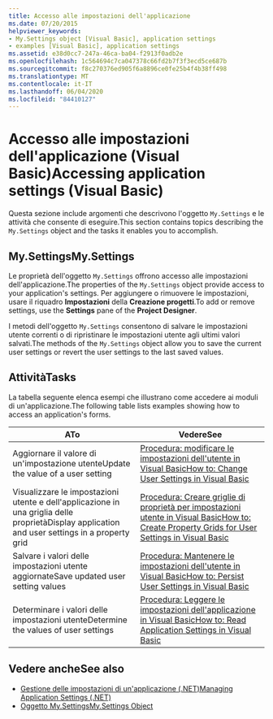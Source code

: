 ```yaml
---
title: Accesso alle impostazioni dell'applicazione
ms.date: 07/20/2015
helpviewer_keywords:
- My.Settings object [Visual Basic], application settings
- examples [Visual Basic], application settings
ms.assetid: e38d0cc7-247a-46ca-ba04-f2913f0adb2e
ms.openlocfilehash: 1c564694c7ca047378c66fd2b7f3f3ecd5ce687b
ms.sourcegitcommit: f8c270376ed905f6a8896ce0fe25b4f4b38ff498
ms.translationtype: MT
ms.contentlocale: it-IT
ms.lasthandoff: 06/04/2020
ms.locfileid: "84410127"
---
```

# <a name="accessing-application-settings-visual-basic"></a><span data-ttu-id="b4fd8-102">Accesso alle impostazioni dell'applicazione (Visual Basic)</span><span class="sxs-lookup"><span data-stu-id="b4fd8-102">Accessing application settings (Visual Basic)</span></span>

<span data-ttu-id="b4fd8-103">Questa sezione include argomenti che descrivono l'oggetto `My.Settings` e le attività che consente di eseguire.</span><span class="sxs-lookup"><span data-stu-id="b4fd8-103">This section contains topics describing the `My.Settings` object and the tasks it enables you to accomplish.</span></span>  
  
## <a name="mysettings"></a><span data-ttu-id="b4fd8-104">My.Settings</span><span class="sxs-lookup"><span data-stu-id="b4fd8-104">My.Settings</span></span>  

 <span data-ttu-id="b4fd8-105">Le proprietà dell'oggetto `My.Settings` offrono accesso alle impostazioni dell'applicazione.</span><span class="sxs-lookup"><span data-stu-id="b4fd8-105">The properties of the `My.Settings` object provide access to your application's settings.</span></span> <span data-ttu-id="b4fd8-106">Per aggiungere o rimuovere le impostazioni, usare il riquadro **Impostazioni** della **Creazione progetti**.</span><span class="sxs-lookup"><span data-stu-id="b4fd8-106">To add or remove settings, use the **Settings** pane of the **Project Designer**.</span></span>  
  
 <span data-ttu-id="b4fd8-107">I metodi dell'oggetto `My.Settings` consentono di salvare le impostazioni utente correnti o di ripristinare le impostazioni utente agli ultimi valori salvati.</span><span class="sxs-lookup"><span data-stu-id="b4fd8-107">The methods of the `My.Settings` object allow you to save the current user settings or revert the user settings to the last saved values.</span></span>  
  
## <a name="tasks"></a><span data-ttu-id="b4fd8-108">Attività</span><span class="sxs-lookup"><span data-stu-id="b4fd8-108">Tasks</span></span>  

 <span data-ttu-id="b4fd8-109">La tabella seguente elenca esempi che illustrano come accedere ai moduli di un'applicazione.</span><span class="sxs-lookup"><span data-stu-id="b4fd8-109">The following table lists examples showing how to access an application's forms.</span></span>  
  
|<span data-ttu-id="b4fd8-110">A</span><span class="sxs-lookup"><span data-stu-id="b4fd8-110">To</span></span>|<span data-ttu-id="b4fd8-111">Vedere</span><span class="sxs-lookup"><span data-stu-id="b4fd8-111">See</span></span>|  
|--------|---------|  
|<span data-ttu-id="b4fd8-112">Aggiornare il valore di un'impostazione utente</span><span class="sxs-lookup"><span data-stu-id="b4fd8-112">Update the value of a user setting</span></span>|[<span data-ttu-id="b4fd8-113">Procedura: modificare le impostazioni dell'utente in Visual Basic</span><span class="sxs-lookup"><span data-stu-id="b4fd8-113">How to: Change User Settings in Visual Basic</span></span>](how-to-change-user-settings.md)|  
|<span data-ttu-id="b4fd8-114">Visualizzare le impostazioni utente e dell'applicazione in una griglia delle proprietà</span><span class="sxs-lookup"><span data-stu-id="b4fd8-114">Display application and user settings in a property grid</span></span>|[<span data-ttu-id="b4fd8-115">Procedura: Creare griglie di proprietà per impostazioni utente in Visual Basic</span><span class="sxs-lookup"><span data-stu-id="b4fd8-115">How to: Create Property Grids for User Settings in Visual Basic</span></span>](how-to-create-property-grids-for-user-settings.md)|  
|<span data-ttu-id="b4fd8-116">Salvare i valori delle impostazioni utente aggiornate</span><span class="sxs-lookup"><span data-stu-id="b4fd8-116">Save updated user setting values</span></span>|[<span data-ttu-id="b4fd8-117">Procedura: Mantenere le impostazioni dell'utente in Visual Basic</span><span class="sxs-lookup"><span data-stu-id="b4fd8-117">How to: Persist User Settings in Visual Basic</span></span>](how-to-persist-user-settings.md)|  
|<span data-ttu-id="b4fd8-118">Determinare i valori delle impostazioni utente</span><span class="sxs-lookup"><span data-stu-id="b4fd8-118">Determine the values of user settings</span></span>|[<span data-ttu-id="b4fd8-119">Procedura: Leggere le impostazioni dell'applicazione in Visual Basic</span><span class="sxs-lookup"><span data-stu-id="b4fd8-119">How to: Read Application Settings in Visual Basic</span></span>](how-to-read-application-settings.md)|  
  
## <a name="see-also"></a><span data-ttu-id="b4fd8-120">Vedere anche</span><span class="sxs-lookup"><span data-stu-id="b4fd8-120">See also</span></span>

- [<span data-ttu-id="b4fd8-121">Gestione delle impostazioni di un'applicazione (.NET)</span><span class="sxs-lookup"><span data-stu-id="b4fd8-121">Managing Application Settings (.NET)</span></span>](/visualstudio/ide/managing-application-settings-dotnet)
- [<span data-ttu-id="b4fd8-122">Oggetto My.Settings</span><span class="sxs-lookup"><span data-stu-id="b4fd8-122">My.Settings Object</span></span>](../../../language-reference/objects/my-settings-object.md)
